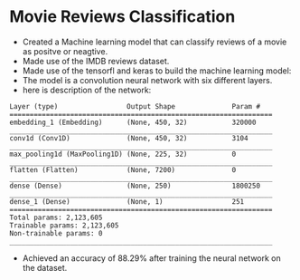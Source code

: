 # Movie Reviews Classification
* Created a Machine learning model that can classify reviews of a movie as positve or neagtive.
* Made use of the IMDB reviews dataset.
* Made use of the tensorfl and keras to build the machine learning model:
* The model is a convolution neural network with six different layers.
* here is description of the network:
```_________________________________________________________________
Layer (type)                 Output Shape              Param #   
=================================================================
embedding_1 (Embedding)      (None, 450, 32)           320000    
_________________________________________________________________
conv1d (Conv1D)              (None, 450, 32)           3104      
_________________________________________________________________
max_pooling1d (MaxPooling1D) (None, 225, 32)           0         
_________________________________________________________________
flatten (Flatten)            (None, 7200)              0         
_________________________________________________________________
dense (Dense)                (None, 250)               1800250   
_________________________________________________________________
dense_1 (Dense)              (None, 1)                 251       
=================================================================
Total params: 2,123,605
Trainable params: 2,123,605
Non-trainable params: 0
_________________________________________________________________
```
* Achieved an accuracy of 88.29% after training the neural network on the dataset.
